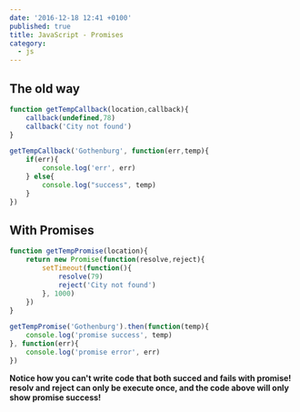 ```yaml
---
date: '2016-12-18 12:41 +0100'
published: true
title: JavaScript - Promises
category:
  - js
---
```

## The old way

```js
function getTempCallback(location,callback){
    callback(undefined,78)
    callback('City not found')
}

getTempCallback('Gothenburg', function(err,temp){
    if(err){
        console.log('err', err)
    } else{
        console.log("success", temp)
    }
})
```

## With Promises

```js
function getTempPromise(location){
    return new Promise(function(resolve,reject){
        setTimeout(function(){
            resolve(79)
            reject('City not found')
        }, 1000)
    })
}

getTempPromise('Gothenburg').then(function(temp){
    console.log('promise success', temp)
}, function(err){
    console.log('promise error', err)
})
```

**Notice how you can't write code that both succed and fails with promise! resolv and reject can only be execute once, and the code above will only show promise success!**